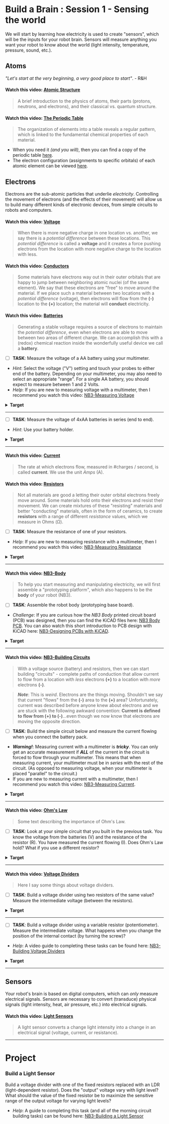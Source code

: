 # Build a Brain : Session 1 - Sensing the world
We will start by learning how electricity is used to create "sensors", which will be the inputs for your robot brain. Sensors will measure anything you want your robot to know about the world (light intensity, temperature, pressure, sound, etc.).

## Atoms
*"Let's start at the very beginning, a very good place to start"*. - R&H

#### Watch this video: [Atomic Structure](https://vimeo.com/1000458082)
> A brief introduction to the physics of atoms, their parts (protons, neutrons, and electrons), and their classical vs. quantum structure.

#### Watch this video: [The Periodic Table](https://vimeo.com/1000458082)
> The organization of elements into a table reveals a regular pattern, which is linked to the fundamental chemical properties of each material.

- When you need it *(and you will)*, then you can find a copy of the periodic table [here](../../../boxes/atoms/_resources/images/periodic_table.png).
- The electron configuration (assignments to specific orbitals) of each atomic element can be viewed [here](https://en.wikipedia.org/wiki/Electron_configurations_of_the_elements_(data_page)). 

## Electrons
Electrons are the sub-atomic particles that underlie *electricity*. Controlling the movement of electrons (and the effects of their movement) will allow us to build many different kinds of electronic devices, from simple circuits to robots and computers.

#### Watch this video: [Voltage](https://vimeo.com/1000730032)
> When there is more negative charge in one location vs. another, we say there is a *potential difference* between these locations. This *potential difference* is called a **voltage** and it creates a force pushing electrons from the location with more negative charge to the location with less.

#### Watch this video: [Conductors](https://vimeo.com/1000740989)
> Some materials have electrons way out in their outer orbitals that are happy to jump between neighboring atomic nuclei (of the same element). We say that these electrons are "free" to move around the material. If we place such a material between two locations with a *potential difference* (voltage), then electrons will flow from the **(-)** location to the **(+)** location; the material will **conduct** electricity. 

#### Watch this video: [Batteries](https://vimeo.com/1027764019)
> Generating a stable voltage requires a source of electrons to maintain the *potential difference*, even when electrons are able to move between two areas of different charge. We can accomplish this with a (redox) chemical reaction inside the wonderfully useful device we call a **battery**.

- [ ] **TASK**: Measure the voltage of a AA battery using your multimeter.
- *Hint*: Select the voltage ("V") setting and touch your probes to either end of the battery. Depending on your multimeter, you may also need to select an appropriate "range". For a single AA battery, you should expect to measure between 1 and 2 Volts.
- *Help*: If you are new to measuring voltage with a multimeter, then I recommend you watch this video: [NB3-Measuring Voltage](https://vimeo.com/??????)
<details><summary><strong>Target</strong></summary>
A single AA battery, fully charged, should have a voltage of ~1.6 Volts. If it is less than 1.5 Volts, then the battery is nearly *dead*.
</details><hr>

- [ ] **TASK**: Measure the voltage of 4xAA batteries in series (end to end).
- *Hint*: Use your battery holder.
<details><summary><strong>Target</strong></summary>
Batteries connected in series will sum their voltages. You should measure four times the voltage of a single AA battery, about 6.4 Volts, from the batteries in your 4xAA holder.
</details><hr>

#### Watch this video: [Current](https://vimeo.com/1000743561)
> The rate at which electrons flow, measured in #charges / second, is called **current**. We use the unit *Amps* (A).

#### Watch this video: [Resistors](https://vimeo.com/1000755493)
> Not all materials are good a letting their outer orbital electrons freely move around. Some materials hold onto their electrons and resist their movement. We can create mixtures of these "resisting" materials and better "conducting" materials, often in the form of ceramics, to create **resistors** with a range of different *resistance* values, which we measure in Ohms (&Omega;).

- [ ] **TASK**: Measure the resistance of one of your resistors.
- *Help*: If you are new to measuring resistance with a multimeter, then I recommend you watch this video: [NB3-Measuring Resistance](https://vimeo.com/??????)
<details><summary><strong>Target</strong></summary>
Your kit contains 470 &Omega;, 1 k&Omega;, and 10 k&Omega; resistors. You should measure one of these values.
</details><hr>

#### Watch this video: [NB3-Body](https://vimeo.com/1005036900)
> To help you start measuring and manipulating electricity, we will first assemble a "prototyping platform", which also happens to be the **body** of your robot (NB3).

- [ ] **TASK**: Assemble the robot body (prototyping base board).
- *Challenge*: If you are curious how the *NB3 Body* printed circuit board (PCB) was designed, then you can find the KiCAD files here: [NB3 Body PCB](../../../boxes/electrons/NB3_body). You can also watch this short introduction to PCB design with KiCAD here: [NB3-Designing PCBs with KiCAD](https://vimeo.com/??????).
<details><summary><strong>Target</strong></summary>
Your NB3 should now look like [this](../../../boxes/electrons/NB3_body/NB3_body_front.png). Your breadboards will be different colors...and you should have some rubber feet on the back.
</details><hr>

#### Watch this video: [NB3-Building Circuits](https://vimeo.com/??????)
> With a voltage source (battery) and resistors, then we can start building "circuits" - complete paths of conduction that allow current to flow from a location with *less* electrons **(+)** to a location with *more* electrons **(-)**.

> ***Note***: This is *weird*. Electrons are the things moving. Shouldn't we say that current "flows" from the **(-)** area to the **(+)** area? Unfortunately, current was described before anyone knew about electrons and we are stuck with the following awkward convention: **Current is defined to flow from (+) to (-)**...even though we now know that electrons are moving the opposite direction.

- [ ] **TASK**: Build the simple circuit below and measure the current flowing when you connect the battery pack.
- ***Warning!***: Measuring current with a multimeter is ***tricky***. You can only get an accurate measurement if ***ALL*** of the current in the circuit is forced to flow through your multimeter. This means that when measuring current, your multimeter must be in *series* with the rest of the circuit. (As opposed to measuring voltage, when your multimeter is placed "parallel" to the circuit.)
- If you are new to measuring current with a multimeter, then I recommend you watch this video: [NB3-Measuring Current](https://vimeo.com/??????).
<details><summary><strong>Target</strong></summary>
Not too much current...and do not break your meter.
</details><hr>

#### Watch this video: [Ohm's Law](https://vimeo.com/1000768334)
> Some text describing the importance of Ohm's Law.

- [ ] **TASK**: Look at your simple circuit that you built in the previous task. You know the voltage from the batteries (V) and the resistance of the resistor (R). You have measured the current flowing (I). Does Ohm's Law hold? What if you use a different resistor?
<details><summary><strong>Target</strong></summary>
A linear relationship.
</details><hr>

#### Watch this video: [Voltage Dividers](https://vimeo.com/1000782478)
> Here I say some things about voltage dividers.

- [ ] **TASK**: Build a voltage divider using two resistors of the same value? Measure the intermediate voltage (between the resistors).
<details><summary><strong>Target</strong></summary>
With equal size resistors, the intermediate voltage should be half of the supply voltage.
</details><hr>

- [ ] **TASK**: Build a voltage divider using a variable resistor (potentiometer). Measure the intermediate voltage. What happens when you change the position of the internal contact (by turning the screw)?
- *Help*: A video guide to completing these tasks can be found here: [NB3-Building Voltage Dividers](https://vimeo.com/1000789632)
<details><summary><strong>Target</strong></summary>
The intermediate voltage should continuously vary as you adjust the potentiometer.
</details><hr>

## Sensors
Your robot's brain is based on digital computers, which can *only* measure electrical signals. Sensors are necessary to convert (transduce) physical signals (light intensity, heat, air pressure, etc.) into electrical signals.

#### Watch this video: [Light Sensors](https://vimeo.com/1000794164)
> A light sensor converts a change light intensity into a change in an electrical signal (voltage, current, or resistance).

---

# Project
### Build a Light Sensor
Build a voltage divider with one of the fixed resistors replaced with an LDR (light-dependent resistor). Does the "output" voltage vary with light level? What should the value of the fixed resistor be to maximize the sensitive range of the output voltage for varying light levels?
- *Help*: A guide to completing this task (and all of the morning circuit building tasks) can be found here: [NB3-Building a Light Sensor](https://vimeo.com/??????)
